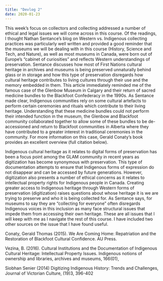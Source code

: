 ```yaml
---
title: "Devlog 2"
date: 2020-01-23
---
```


This week’s focus on collectors and collecting addressed a number of ethical and legal issues we will come across in this course. Of the readings, I thought Nathan Sentance’s blog on Western vs. Indigenous collecting practices was particularly well written and provided a good reminder that the museums we will be dealing with in this course (History, Science and Tech, and Nature), as well as most museums in Canada, were born out of Europe’s “cabinet of curiosities” and reflects Western understandings of preservation. Sentance discusses how most of First Nations cultural heritage in archives and museums is being preserved unnaturally behind glass or in storage and how this type of preservation disregards how cultural heritage contributes to living cultures through their use and the memory embedded in them. This article immediately reminded me of the famous case of the Glenbow Museum in Calgary and their return of sacred medicine bundles to the Blackfoot Confederacy in the 1990s. As Sentance made clear, Indigenous communities rely on some cultural artefacts to perform certain ceremonies and rituals which contribute to their living heritage. Understanding that these medicine bundles could not perform their intended function in the museum, the Glenbow and Blackfoot community collaborated together to allow some of these bundles to be de-accessioned and return to Blackfoot communities in Alberta where they have contributed to a greater interest in traditional ceremonies in the community. For more information on this case, Gerald Conaty’s book provides an excellent overview (full citation below).

Indigenous cultural heritage as it relates to digital forms of preservation has been a focus point among the GLAM community in recent years as digitization has become synonymous with preservation. This type of documentation attempts to ensure that Indigenous forms of expression do not disappear and can be accessed by future generations. However, digitization also presents a number of ethical concerns as it relates to intellectual property rights for Indigenous people in Canada. Creating greater access to Indigenous heritage through Western forms of preservation (digitization) raises questions about whose heritage it is we are trying to preserve and who it is being collected for. As Sentance says, for museums to say they are “collecting for everyone” often disregards Indigenous voices in this inclusion as many face structural issues that impede them from accessing their own heritage. These are all issues that I will keep with me as I navigate the rest of this course. I have included two other sources on the issue that I have found useful. 

Conaty, Gerald Thomas (2015). We Are Coming Home: Repatriation and the Restoration of Blackfoot Cultural Confidence. AU Press.

Vezina, B. (2016). Cultural Institutions and the Documentation of Indigenous Cultural Heritage: Intellectual Property Issues. Indigenous notions of ownership and libraries, archives and museums, 166(01),

Siobhan Senier (2014) Digitizing Indigenous History: Trends and Challenges, Journal of Victorian Culture, (19)3, 396-402
